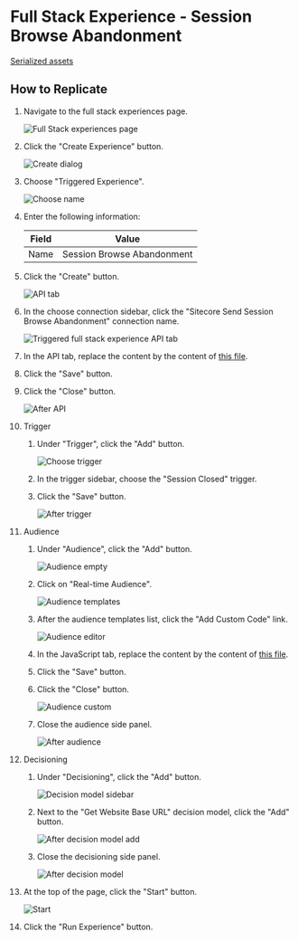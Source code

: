 # Full Stack Experience - Session Browse Abandonment

[Serialized assets](/demo/experience/personalize/experiences/fullstack/Session%20Browse%20Abandonment)

## How to Replicate

1. Navigate to the full stack experiences page.

   ![Full Stack experiences page](/docs/cdp-personalize/experiences/fullStack/Full-stack-experiences-page.png)

2. Click the "Create Experience" button.

   ![Create dialog](/docs/cdp-personalize/experiences/fullStack/Create-dialog.png)

3. Choose "Triggered Experience".

   ![Choose name](/docs/cdp-personalize/experiences/fullStack/Create-dialog-name.png)

4. Enter the following information:

   |Field|Value|
   |-|-|
   |Name|Session Browse Abandonment|

5. Click the "Create" button.

   ![API tab](/docs/cdp-personalize/experiences/fullStack/Choose-connection.png)

6. In the choose connection sidebar, click the "Sitecore Send Session Browse Abandonment" connection name.

   ![Triggered full stack experience API tab](/docs/cdp-personalize/experiences/fullStack/Triggered-full-stack-experience-api-tab.png)

7. In the API tab, replace the content by the content of [this file](/demo/experience/personalize/experiences/fullStack/Session%20Browse%20Abandonment/Personalisation.txt).
8. Click the "Save" button.
9. Click the "Close" button.

   ![After API](After-api.png)

10. Trigger
    1. Under "Trigger", click the "Add" button.

       ![Choose trigger](/docs/cdp-personalize/experiences/fullStack/Triggered-triggers-list.png)

    2. In the trigger sidebar, choose the "Session Closed" trigger.
    3. Click the "Save" button.

       ![After trigger](After-trigger.png)

11. Audience
    1. Under "Audience", click the "Add" button.

       ![Audience empty](/docs/cdp-personalize/experiments/web/Audience-empty.png)

    2. Click on "Real-time Audience".

       ![Audience templates](/docs/cdp-personalize/experiments/web/Audience-templates.png)

    3. After the audience templates list, click the "Add Custom Code" link.

       ![Audience editor](/docs/cdp-personalize/experiments/web/Audience-editor.png)

    4. In the JavaScript tab, replace the content by the content of [this file](/demo/experience/personalize/experiences/fullStack/Session%20Browse%20Abandonment/Custom%20Real-Time%20Audience.js).
    5. Click the "Save" button.
    6. Click the "Close" button.

       ![Audience custom](/docs/cdp-personalize/experiments/web/Audience-custom.png)

    7. Close the audience side panel.

       ![After audience](After-audience.png)

12. Decisioning
    1. Under "Decisioning", click the "Add" button.

       ![Decision model sidebar](/docs/cdp-personalize/experiences/fullStack/Choose-decision-model.png)

    2. Next to the "Get Website Base URL" decision model, click the "Add" button.

       ![After decision model add](After-decision-model-add.png)

    3. Close the decisioning side panel.

       ![After decision model](After-decision-model.png)

13. At the top of the page, click the "Start" button.

    ![Start](/docs/cdp-personalize/experiments/web/Start.png)

14. Click the "Run Experience" button.
